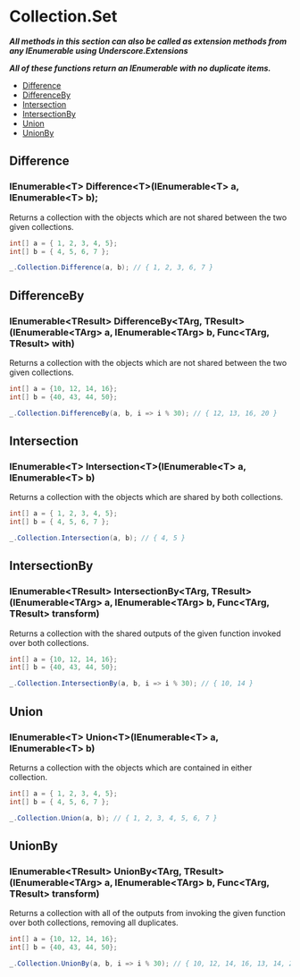 # Collection.Set

***All methods in this section can also be called as extension methods from any IEnumerable using Underscore.Extensions***

***All of these functions return an IEnumerable with no duplicate items.***

- [Difference](#difference)
- [DifferenceBy](#differenceby)
- [Intersection](#intersection)
- [IntersectionBy](#intersectionby)
- [Union](#union)
- [UnionBy](#unionby)

## Difference

### IEnumerable\<T\> Difference\<T\>(IEnumerable\<T\> a, IEnumerable\<T\> b);
Returns a collection with the objects which are not shared between the two given collections.
```csharp
int[] a = { 1, 2, 3, 4, 5};
int[] b = { 4, 5, 6, 7 };

_.Collection.Difference(a, b); // { 1, 2, 3, 6, 7 }
```

## DifferenceBy

### IEnumerable\<TResult\> DifferenceBy\<TArg, TResult\>(IEnumerable\<TArg\> a, IEnumerable\<TArg\> b, Func\<TArg, TResult\> with)
Returns a collection with the objects which are not shared between the two given collections.
```csharp
int[] a = {10, 12, 14, 16};
int[] b = {40, 43, 44, 50};

_.Collection.DifferenceBy(a, b, i => i % 30); // { 12, 13, 16, 20 }
```

## Intersection

### IEnumerable\<T\> Intersection\<T\>(IEnumerable\<T\> a, IEnumerable\<T\> b)
Returns a collection with the objects which are shared by both collections.
```csharp
int[] a = { 1, 2, 3, 4, 5};
int[] b = { 4, 5, 6, 7 };

_.Collection.Intersection(a, b); // { 4, 5 }
```

## IntersectionBy

### IEnumerable\<TResult\> IntersectionBy\<TArg, TResult\>(IEnumerable\<TArg\> a, IEnumerable\<TArg\> b, Func\<TArg, TResult\> transform)
Returns a collection with the shared outputs of the given function invoked over both collections.
```csharp
int[] a = {10, 12, 14, 16};
int[] b = {40, 43, 44, 50};

_.Collection.IntersectionBy(a, b, i => i % 30); // { 10, 14 }
```

## Union

### IEnumerable\<T\> Union\<T\>(IEnumerable\<T\> a, IEnumerable\<T\> b)
Returns a collection with the objects which are contained in either collection.
```csharp
int[] a = { 1, 2, 3, 4, 5};
int[] b = { 4, 5, 6, 7 };

_.Collection.Union(a, b); // { 1, 2, 3, 4, 5, 6, 7 }
```

## UnionBy

### IEnumerable\<TResult\> UnionBy\<TArg, TResult\>(IEnumerable\<TArg\> a, IEnumerable\<TArg\> b, Func\<TArg, TResult\> transform)
Returns a collection with all of the outputs from invoking the given function over both collections, removing all duplicates.
```csharp
int[] a = {10, 12, 14, 16};
int[] b = {40, 43, 44, 50};

_.Collection.UnionBy(a, b, i => i % 30); // { 10, 12, 14, 16, 13, 14, 20 }
```
